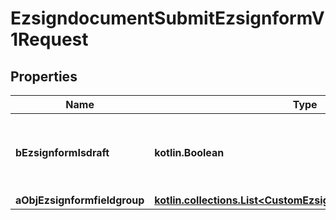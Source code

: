 
# EzsigndocumentSubmitEzsignformV1Request

## Properties
| Name | Type | Description | Notes |
| ------------ | ------------- | ------------- | ------------- |
| **bEzsignformIsdraft** | **kotlin.Boolean** | Whether the Ezsignform submitted is a draft or not. |  |
| **aObjEzsignformfieldgroup** | [**kotlin.collections.List&lt;CustomEzsignformfieldgroupRequest&gt;**](CustomEzsignformfieldgroupRequest.md) |  |  |



